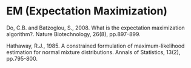 # EM (Expectation Maximization)

Do, C.B. and Batzoglou, S., 2008. What is the expectation maximization algorithm?. Nature Biotechnology, 26(8), pp.897-899.

Hathaway, R.J., 1985. A constrained formulation of maximum-likelihood estimation for normal mixture distributions. Annals of Statistics, 13(2), pp.795-800.
